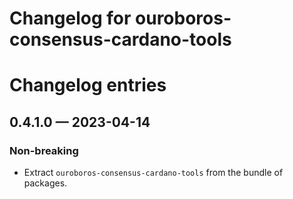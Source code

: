 # Changelog for ouroboros-consensus-cardano-tools

# Changelog entries

<a id='changelog-0.4.1.0'></a>
## 0.4.1.0 — 2023-04-14

### Non-breaking

- Extract `ouroboros-consensus-cardano-tools` from the bundle of packages.

